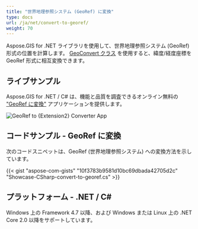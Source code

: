 ```yaml
---
title: "世界地理参照システム (GeoRef) に変換"
type: docs
url: /ja/net/convert-to-georef/
weight: 70
---
```


Aspose.GIS for .NET ライブラリを使用して、世界地理参照システム (GeoRef) 形式の位置を計算します。 [GeoConvert クラス](https://reference.aspose.com/gis/net/aspose.gis/geoconvert) を使用すると、緯度/経度座標を GeoRef 形式に相互変換できます。

## **ライブサンプル**

Aspose.GIS for .NET / C# は、機能と品質を調査できるオンライン無料の ["GeoRef に変換"](https://products.aspose.app/gis/coordinates/convert-to-georef) アプリケーションを提供します。

![GeoRef to {Extension2} Converter App](coordinates.png)

## **コードサンプル - GeoRef に変換**

次のコードスニペットは、GeoRef (世界地理参照システム) への変換方法を示しています。

{{< gist "aspose-com-gists" "10f3783b9581d10bc69dbada42705d2c" "Showcase-CSharp-convert-to-georef.cs" >}}

## **プラットフォーム - .NET / C#**

Windows 上の Framework 4.7 以降、および Windows または Linux 上の .NET Core 2.0 以降をサポートしています。

